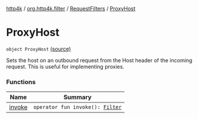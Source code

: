 [http4k](../../../index.md) / [org.http4k.filter](../../index.md) / [RequestFilters](../index.md) / [ProxyHost](./index.md)

# ProxyHost

`object ProxyHost` [(source)](https://github.com/http4k/http4k/blob/master/http4k-core/src/main/kotlin/org/http4k/filter/RequestFilters.kt#L49)

Sets the host on an outbound request from the Host header of the incoming request. This is useful for implementing proxies.

### Functions

| Name | Summary |
|---|---|
| [invoke](invoke.md) | `operator fun invoke(): `[`Filter`](../../../org.http4k.core/-filter/index.md) |

